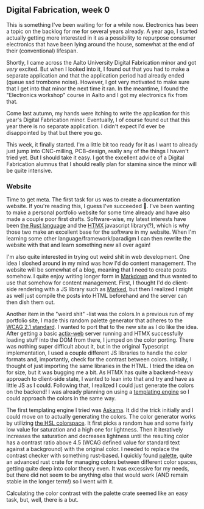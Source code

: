 ## Digital Fabrication, week 0

This is something I've been waiting for for a while now. Electronics has been a
topic on the backlog for me for several years already. A year ago, I started
actually getting more interested in it as a possibility to repurpose consumer
electronics that have been lying around the house, somewhat at the end of their
(conventional) lifespan. 

Shortly, I came across the Aalto University Digital Fabrication
minor and got *very* excited. But when I looked into it, I found out that you
had to make a separate application and that the application period had already
ended (queue sad trombone noise). However, I got very motivated to make sure
that I get into that minor the next time it ran. In the meantime, I found the
"Electronics workshop" course in Aalto and I got my electronics fix from that.

Come last autumn, my hands were itching to write the application for this year's
Digital Fabrication minor. Eventually, I of course found out that this year
there is no separate application. I didn't expect I'd ever be disappointed by
that but there you go. 

This week, it finally started. I'm a little bit too ready for it as I want to
already just jump into CNC-milling, PCB-design, really any of the things I haven't
tried yet. But I should take it easy. I got the excellent advice of a Digital
Fabrication alumnus that I should really plan for stamina since the minor will
be quite intensive.


### Website

Time to get meta. The first task for us was to create a documentation website.
If you're reading this, I guess I've succeeded 🎉. I've been wanting to make a
personal portfolio website for some time already and have also made a couple
poor first drafts. Software-wise, my latest interests have been 
[the Rust language](https://www.rust-lang.org/) and the [HTMX](https://htmx.org/)
javascript library(?), which is why those two make an excellent base for the
software in my website. When I'm learning some other language/framework/paradigm
I can then rewrite the website with that and learn something new all over again!

I'm also quite interested in trying out weird shit in web development. One idea
I sloshed around in my mind was how I'd do content management. The website will
be somewhat of a blog, meaning that I need to create posts somehow. I quite
enjoy writing longer form in [Markdown](https://www.markdownguide.org) and thus
wanted to use that somehow for content management. First, I thought I'd do
client-side rendering with a JS library such as [Marked](https://marked.js.org),
but then I realized I might as well just compile the posts into HTML beforehand
and the server can then dish them out.

Another item in the "weird shit" -list was the colors.In a previous run of my
portfolio site, I made this random palette generator that adheres to the [WCAG
2.1 standard](https://www.w3.org/TR/WCAG21/#contrast-enhanced). I wanted to port
that to the new site as I do like the idea. After getting a basic
[actix-web](https://actix.rs/) server running and HTMX successfully loading
stuff into the DOM from there, I jumped on the color porting. There was nothing
super difficult about it, but in the original Typescript implementation, I used a
couple different JS libraries to handle the color formats and, importantly,
check for the contrast between colors. Initially, I thought of just importing
the same libraries in the HTML. I tried the idea on for size, but it was bugging
me a bit. As HTMX has quite a backend-heavy approach to client-side state, I
wanted to lean into that and try and have as little JS as I could. Following
that, I realized I could just generate the colors on the backend! I was already
planning on using a [templating
engine](https://en.wikipedia.org/wiki/Web_template_system) so I could approach
the colors in the same way.

The first templating engine I tried was
[Askama](https://rinja-rs.github.io/askama/). It did the trick initially and I
could move on to actually generating the colors. The color generator works by
utilizing [the HSL colorspace](https://en.wikipedia.org/wiki/HSL_and_HSV). It
first picks a random hue and some fairly low value for saturation and a high one
for lightness. Then it iteratively increases the saturation and decreases
lightness until the resulting color has a contrast ratio above 4.5 (WCAG
defined value for standard text against a background) with the original
color. I needed to replace the contrast checker with something rust-based. I
quickly found [palette](https://docs.rs/palette/latest/palette/), quite an
advanced rust crate for managing colors between different color spaces, getting
quite deep into color theory even. It was excessive for my needs, but there did
not seem to be anything else that would work (AND remain stable in the longer
term!) so I went with it.

Calculating the color contrast with the palette crate seemed like an easy task,
but, well, there is a but.
